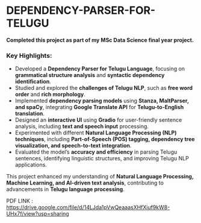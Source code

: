 # DEPENDENCY-PARSER-FOR-TELUGU

**Completed this project as part of my MSc Data Science final year project.**  

### **Key Highlights:**  
- Developed a **Dependency Parser for Telugu Language**, focusing on **grammatical structure analysis** and **syntactic dependency identification**.  
- Studied and explored the **challenges of Telugu NLP**, such as **free word order** and **rich morphology**.  
- Implemented **dependency parsing models** using **Stanza, MaltParser, and spaCy**, integrating **Google Translate API** for **Telugu-to-English translation**.  
- Designed an **interactive UI** using **Gradio** for user-friendly sentence analysis, including **text and speech input** processing.  
- Experimented with different **Natural Language Processing (NLP) techniques**, including **Part-of-Speech (POS) tagging, dependency tree visualization, and speech-to-text integration**.  
- Evaluated the model’s **accuracy and efficiency** in parsing Telugu sentences, identifying linguistic structures, and improving Telugu NLP applications.  

This project enhanced my understanding of **Natural Language Processing, Machine Learning, and AI-driven text analysis**, contributing to advancements in **Telugu language processing**. 

PDF LINK : https://drive.google.com/file/d/14LJda1pVwQeaaasXHfXiuf9kW8-UHx7f/view?usp=sharing
